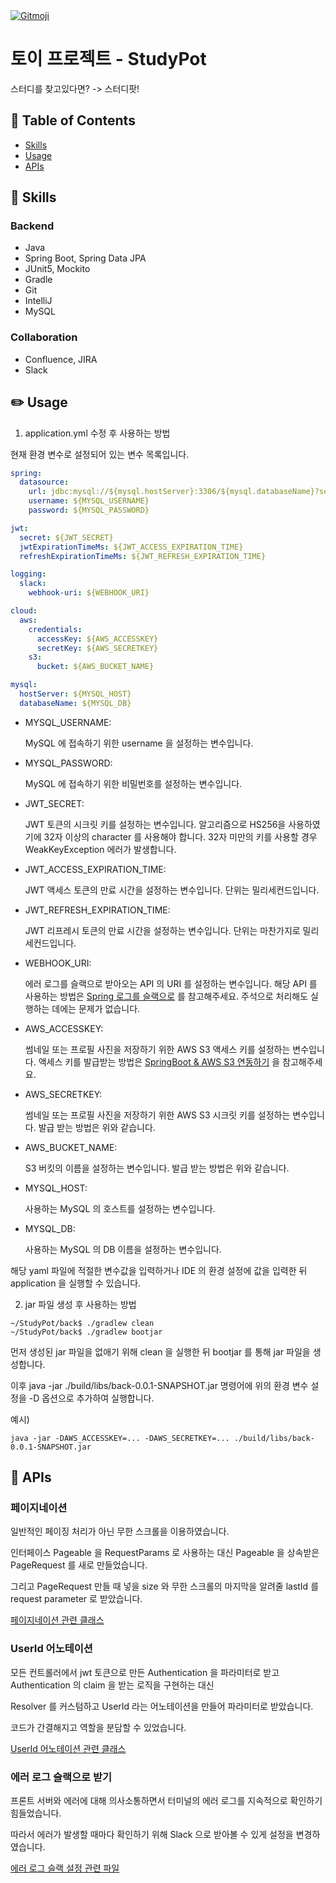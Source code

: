 <a href="https://gitmoji.dev">
  <img src="https://img.shields.io/badge/gitmoji-%20😜%20😍-FFDD67.svg?style=flat-square" alt="Gitmoji">
</a>

# 토이 프로젝트 - StudyPot

스터디를 찾고있다면? -> 스터디팟!

## :green_book: Table of Contents

- [Skills](#pushpin-skills)
- [Usage](#pencil2-usage)
- [APIs](#triangular_ruler-apis)

## :pushpin: Skills

### Backend

- Java
- Spring Boot, Spring Data JPA
- JUnit5, Mockito
- Gradle
- Git
- IntelliJ
- MySQL

### Collaboration

- Confluence, JIRA
- Slack

## :pencil2: Usage

1. application.yml 수정 후 사용하는 방법

현재 환경 변수로 설정되어 있는 변수 목록입니다.

```yml
spring:
  datasource:
    url: jdbc:mysql://${mysql.hostServer}:3306/${mysql.databaseName}?serverTimezone=UTC&characterEncoding=UTF-8&validationQuery="select 1"
    username: ${MYSQL_USERNAME}
    password: ${MYSQL_PASSWORD}

jwt:
  secret: ${JWT_SECRET}
  jwtExpirationTimeMs: ${JWT_ACCESS_EXPIRATION_TIME}
  refreshExpirationTimeMs: ${JWT_REFRESH_EXPIRATION_TIME}

logging:
  slack:
    webhook-uri: ${WEBHOOK_URI}

cloud:
  aws:
    credentials:
      accessKey: ${AWS_ACCESSKEY}
      secretKey: ${AWS_SECRETKEY}
    s3:
      bucket: ${AWS_BUCKET_NAME}

mysql:
  hostServer: ${MYSQL_HOST}
  databaseName: ${MYSQL_DB}
```

- MYSQL_USERNAME:

  MySQL 에 접속하기 위한 username 을 설정하는 변수입니다.


- MYSQL_PASSWORD:

  MySQL 에 접속하기 위한 비밀번호를 설정하는 변수입니다.


- JWT_SECRET:

  JWT 토큰의 시크릿 키를 설정하는 변수입니다. 알고리즘으로 HS256을 사용하였기에 32자 이상의 character 를 사용해야 합니다. 32자 미만의 키를 사용할 경우 WeakKeyException 에러가 발생합니다.


- JWT_ACCESS_EXPIRATION_TIME:

  JWT 액세스 토큰의 만료 시간을 설정하는 변수입니다. 단위는 밀리세컨드입니다.


- JWT_REFRESH_EXPIRATION_TIME:

  JWT 리프레시 토큰의 만료 시간을 설정하는 변수입니다. 단위는 마찬가지로 밀리세컨드입니다.


- WEBHOOK_URI:

  에러 로그를 슬랙으로 받아오는 API 의 URI 를 설정하는 변수입니다. 해당 API 를 사용하는 방법은 [Spring 로그를 슬랙으로](https://bum752.github.io/posts/logback-slack-appender/) 를 참고해주세요. 주석으로
  처리해도 실행하는 데에는 문제가 없습니다.


- AWS_ACCESSKEY:

  썸네일 또는 프로필 사진을 저장하기 위한 AWS S3 액세스 키를 설정하는 변수입니다. 액세스 키를 발급받는 방법은 [SpringBoot & AWS S3 연동하기](https://jojoldu.tistory.com/300) 을 참고해주세요.


- AWS_SECRETKEY:

  썸네일 또는 프로필 사진을 저장하기 위한 AWS S3 시크릿 키를 설정하는 변수입니다. 발급 받는 방법은 위와 같습니다.


- AWS_BUCKET_NAME:

  S3 버킷의 이름을 설정하는 변수입니다. 발급 받는 방법은 위와 같습니다.


- MYSQL_HOST:

  사용하는 MySQL 의 호스트를 설정하는 변수입니다.


- MYSQL_DB:

  사용하는 MySQL 의 DB 이름을 설정하는 변수입니다.

해당 yaml 파일에 적절한 변수값을 입력하거나 IDE 의 환경 설정에 값을 입력한 뒤 application 을 실행할 수 있습니다.

2. jar 파일 생성 후 사용하는 방법

```
~/StudyPot/back$ ./gradlew clean
~/StudyPot/back$ ./gradlew bootjar
```

먼저 생성된 jar 파일을 없애기 위해 clean 을 실행한 뒤 bootjar 를 통해 jar 파일을 생성합니다.

이후 java -jar ./build/libs/back-0.0.1-SNAPSHOT.jar 명령어에 위의 환경 변수 설정을 -D 옵션으로 추가하여 실행합니다.

예시)

```linux
java -jar -DAWS_ACCESSKEY=... -DAWS_SECRETKEY=... ./build/libs/back-0.0.1-SNAPSHOT.jar
```

## :triangular_ruler: APIs

### 페이지네이션

일반적인 페이징 처리가 아닌 무한 스크롤을 이용하였습니다.

인터페이스 Pageable 을 RequestParams 로 사용하는 대신 Pageable 을 상속받은 PageRequest 를 새로 만들었습니다.

그리고 PageRequest 만들 때 넣을 size 와 무한 스크롤의 마지막을 알려줄 lastId 를 request parameter 로 받았습니다.

[페이지네이션 관련 클래스](https://github.com/leo0842/StudyPot/blob/feature/STUDYPOT-40-study-infinity-scroll/back/src/main/java/com/studypot/back/applications/StudyService.java#L71)

### UserId 어노테이션

모든 컨트롤러에서 jwt 토큰으로 만든 Authentication 을 파라미터로 받고 Authentication 의 claim 을 받는 로직을 구현하는 대신

Resolver 를 커스텀하고 UserId 라는 어노테이션을 만들어 파라미터로 받았습니다.

코드가 간결해지고 역할을 분담할 수 있었습니다.

[UserId 어노테이션 관련 클래스](https://github.com/leo0842/StudyPot/blob/develop/back/src/main/java/com/studypot/back/auth/AuthResolver.java)

### 에러 로그 슬랙으로 받기

프론트 서버와 에러에 대해 의사소통하면서 터미널의 에러 로그를 지속적으로 확인하기 힘들었습니다.

따라서 에러가 발생할 때마다 확인하기 위해 Slack 으로 받아볼 수 있게 설정을 변경하였습니다.

[에러 로그 슬랙 설정 관련 파일](https://github.com/leo0842/StudyPot/blob/develop/back/src/main/resources/logback-slack.xml)